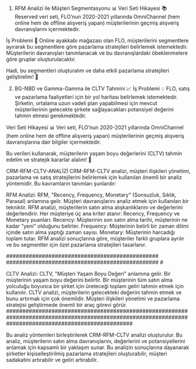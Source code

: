 
1. RFM Analizi ile Müşteri Segmentasyonu 📊
Veri Seti Hikayesi 📚
Reserved veri seti, FLO’nun 2020-2021 yıllarında OmniChannel (hem online hem de offline alışveriş yapan) müşterilerinin geçmiş alışveriş davranışlarını içermektedir.

İş Problemi 💼
Online ayakkabı mağazası olan FLO, müşterilerini segmentlere ayırarak bu segmentlere göre pazarlama stratejileri belirlemek istemektedir. Müşterilerin davranışları tanımlanacak ve bu davranışlardaki öbeklenmelere göre gruplar oluşturulacaktır.

Hadi, bu segmentleri oluşturalım ve daha etkili pazarlama stratejileri geliştirelim! 🚀

2. BG-NBD ve Gamma-Gamma ile CLTV Tahmini 📈
İş Problemi 💡
FLO, satış ve pazarlama faaliyetleri için bir yol haritası belirlemek istemektedir. Şirketin, ortalama uzun vadeli plan yapabilmesi için mevcut müşterilerinin gelecekte şirkete sağlayacakları potansiyel değerini tahmin etmesi gerekmektedir.

Veri Seti Hikayesi 📊
Veri seti, FLO’nun 2020-2021 yıllarında OmniChannel (hem online hem de offline alışveriş yapan) müşterilerinin geçmiş alışveriş davranışlarına dair bilgiler içermektedir.

Bu verileri kullanarak, müşterilerin yaşam boyu değerlerini (CLTV) tahmin edelim ve stratejik kararlar alalım! 🚀

CRM-RFM-CLTV-ANALİZİ
CRM-RFM-CLTV analizi, müşteri ilişkileri yönetimi, pazarlama ve satış stratejilerini belirlemek için kullanılan önemli bir analiz yöntemidir. Bu kavramların tanımları şunlardır:

RFM Analizi:
RFM, "Recency, Frequency, Monetary" (Sonsuzluk, Sıklık, Parasal) anlamına gelir. Müşteri davranışlarını analiz etmek için kullanılan bir tekniktir. RFM analizi, müşterilerin satın alma alışkanlıklarını ve değerlerini değerlendirir. Her müşteriye üç ana kriter atanır: Recency, Frequency ve Monetary puanları: Recency: Müşterinin son satın alma tarihi, müşterinin ne kadar "yeni" olduğunu belirler. Frequency: Müşterinin belirli bir zaman dilimi içinde satın alma yaptığı zaman sayısı. Monetary: Müşterinin harcadığı toplam tutar. RFM analizi sonuçlarına göre, müşteriler farklı gruplara ayrılır ve bu segmentler için özel pazarlama stratejileri tasarlanır.

############################################### ############################################### #

CLTV Analizi:
CLTV, "Müşteri Yaşam Boyu Değeri" anlamına gelir. Bir müşterinin yaşam boyu değerini belirtir. Bir müşterinin tüm satın alma yolculuğu boyunca bir şirket için üreteceği toplam geliri tahmin etmek için kullanılır. CLTV analizi, müşterilerin gelecekteki değerini tahmin etmek ve bunu artırmak için çok önemlidir. Müşteri ilişkileri yönetimi ve pazarlama stratejisi geliştirmede önemli bir araç görevi görür. #######################################################################################################################################################

Bu analiz yöntemleri birleştirilerek CRM-RFM-CLTV analizi oluşturulur. Bu analiz, müşterilerin satın alma davranışlarını, değerlerini ve potansiyellerini anlamak için kapsamlı bir yaklaşım sunar. Bu analizin sonuçlarına dayanarak şirketler kişiselleştirilmiş pazarlama stratejileri oluşturabilir, müşteri sadakatini artırabilir ve geliri artırabilir.
